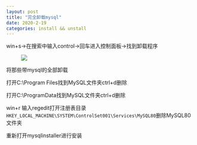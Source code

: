 ```yaml
---
layout: post
title: "完全卸载mysql"
date: 2020-2-19
categories: install && unstall
---
```

win+s->在搜索中输入control->回车进入控制面板->找到卸载程序

<figure>
	<a><img src="{{site.url}}/pics/control1.png"></a>
</figure>

将那些带mysql的全部卸载

打开C:\Program Files找到MySQL文件夹ctrl+d删除

打开C:\ProgramData找到MySQL文件夹ctrl+d删除

win+r 输入regedit打开注册表目录`HKEY_LOCAL_MACHINE\SYSTEM\ControlSet001\Services\MySQL80`删除MySQL80文件夹

重新打开mysqlinstaller进行安装